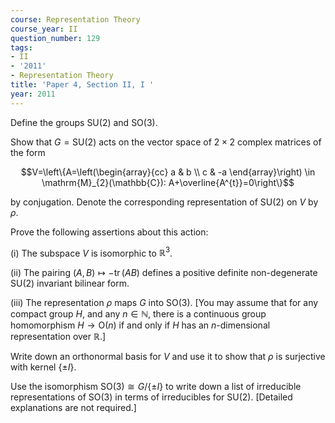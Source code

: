 ```yaml
---
course: Representation Theory
course_year: II
question_number: 129
tags:
- II
- '2011'
- Representation Theory
title: 'Paper 4, Section II, I '
year: 2011
---
```




Define the groups $\mathrm{SU}(2)$ and $\mathrm{SO}(3)$.

Show that $G=\mathrm{SU}(2)$ acts on the vector space of $2 \times 2$ complex matrices of the form

$$V=\left\{A=\left(\begin{array}{cc}
a & b \\
c & -a
\end{array}\right) \in \mathrm{M}_{2}(\mathbb{C}): A+\overline{A^{t}}=0\right\}$$

by conjugation. Denote the corresponding representation of $\mathrm{SU}(2)$ on $V$ by $\rho$.

Prove the following assertions about this action:

(i) The subspace $V$ is isomorphic to $\mathbb{R}^{3}$.

(ii) The pairing $(A, B) \mapsto-\operatorname{tr}(A B)$ defines a positive definite non-degenerate $\mathrm{SU}(2)$ invariant bilinear form.

(iii) The representation $\rho$ maps $G$ into $\mathrm{SO}(3)$. [You may assume that for any compact group $H$, and any $n \in \mathbb{N}$, there is a continuous group homomorphism $H \rightarrow \mathrm{O}(n)$ if and only if $H$ has an $n$-dimensional representation over $\mathbb{R}$.]

Write down an orthonormal basis for $V$ and use it to show that $\rho$ is surjective with kernel $\{\pm I\}$.

Use the isomorphism $\mathrm{SO}(3) \cong G /\{\pm I\}$ to write down a list of irreducible representations of $\mathrm{SO}(3)$ in terms of irreducibles for $\mathrm{SU}(2)$. [Detailed explanations are not required.]